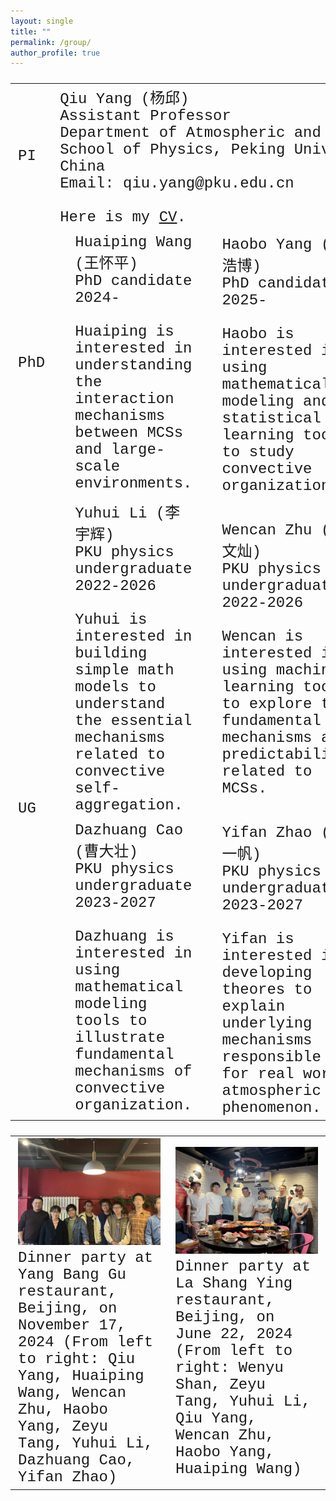 ```yaml
---
layout: single
title: ""
permalink: /group/
author_profile: true
---
```


<font size="5" face="Courier New" >
<table>
  <tr>
    <td width="4%">PI</td>
    <td width="96%" colspan="6">Qiu Yang (杨邱)<br>Assistant Professor<br>Department of Atmospheric and Oceanic Sciences<br>School of Physics, Peking University, Beijing, China<br>Email: qiu.yang@pku.edu.cn<br><br>Here is my <a href="https://qiuyang50.github.io/files/CV_Qiu_Yang.pdf">CV</a>.</td>
  </tr>
  <tr>
    <td width="4%">PhD</td>
    <td width="12%"><img src="/images/HuaipingWang_2024PhD.jpg" alt="drawing"/></td>
    <td width="20%">Huaiping Wang (王怀平)<br>PhD candidate 2024-<br><br>Huaiping is interested in understanding the interaction mechanisms between MCSs and large-scale environments.</td>
    <td width="12%"><img src="/images/HaoboYang_2025PhD.jpg"    alt="drawing"/></td>
    <td width="20%">Haobo Yang (杨浩博)<br>PhD candidate 2025-<br><br>Haobo is interested in using mathematical modeling and statistical learning tools to study convective organization.</td>
    <td width="12%"></td>
    <td width="20%"></td>
    <!--<td width="12%"><img src="/images/future_student.jpg"       alt="drawing"/></td>
    <td width="20%"></td> -->
  </tr>
  <tr>
    <td rowspan="2" width="4%">UG </td>
    <td width="12%"><img src="/images/YuhuiLi_2022Undergraduate.jpg"   alt="drawing"/></td>
    <td width="20%">Yuhui Li (李宇辉) <br>PKU physics undergraduate 2022-2026<br><br>Yuhui is interested in building simple math models to understand the essential mechanisms related to convective self-aggregation.</td>
    <td width="12%"><img src="/images/WencanZhu_2022Undergraduate.jpg" alt="drawing"/></td>
    <td width="20%">Wencan Zhu (朱文灿)<br>PKU physics undergraduate 2022-2026<br><br>Wencan is interested in using machine learning tools to explore the fundamental mechanisms and predictability related to MCSs.</td>
    <td width="12%"><img src="/images/ZeyuTang_2022Undergraduate.jpg"  alt="drawing"/></td>
    <td width="20%">Zeyu Tang (唐泽宇)<br>PKU physics undergraduate 2022-2026<br><br>Zeyu is interested in developing fundamental theories to explain essential features of MCSs.</td>
  </tr>
  <tr>
    <td width="12%"><img src="/images/DazhuangCao_2023Undergraduate.jpg"       alt="drawing"/></td>
    <td width="20%">Dazhuang Cao (曹大壮) <br>PKU physics undergraduate 2023-2027<br><br>Dazhuang is interested in using mathematical modeling tools to illustrate fundamental mechanisms of convective organization.</td>
    <td width="12%"><img src="/images/YifanZhao_2023Undergraduate.jpg"         alt="drawing"/></td>
    <td width="20%">Yifan Zhao (赵一帆) <br>PKU physics undergraduate 2023-2027<br><br>Yifan is interested in developing theores to explain underlying mechanisms responsible for real world atmospheric phenomenon.</td>
    <td width="12%"></td>
    <td width="20%"></td> 
  </tr>
</table>

<!--
<iframe src="https://calendar.google.com/calendar/embed?src=78e30f457647fe328f4470d3cd3f3e6b5b5fd9a71765e369a948e3dcaf719f26%40group.calendar.google.com&ctz=Asia%2FShanghai&hl=en" style="border: 0" width="800" height="600" frameborder="0" scrolling="no"></iframe>
-->

<font size="5" face="Courier New" >
<table>
  <tr>
    <td width="50%"><img src="/images/Group_Party_11172024.JPG" alt="drawing"/> Dinner party at Yang Bang Gu restaurant, Beijing, on November 17, 2024 (From left to right: Qiu Yang, Huaiping Wang, Wencan Zhu, Haobo Yang, Zeyu Tang, Yuhui Li, Dazhuang Cao, Yifan Zhao)</td>
    <td width="50%"><img src="/images/Group_Party_06222024.JPG" alt="drawing"/> Dinner party at La Shang Ying restaurant, Beijing, on June 22, 2024 (From left to right: Wenyu Shan, Zeyu Tang, Yuhui Li, Qiu Yang, Wencan Zhu, Haobo Yang, Huaiping Wang)</td>
  </tr>
</table>
